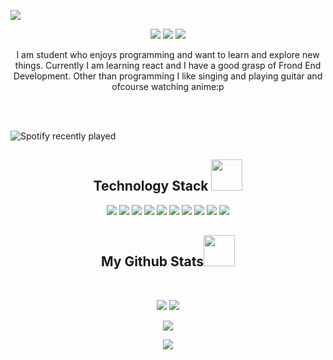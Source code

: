 <p align="center">


</p align="center">
<img src="https://user-images.githubusercontent.com/74403818/138552472-9849b1f6-857c-4a87-ab5f-26f23b655347.jpeg" />

 
 <p align="center">
 <img src="https://badges.pufler.dev/visits/ritesh423/ritesh423"/> 
 <img src="https://badges.pufler.dev/repos/ritesh423"/>
 <img src="https://badges.pufler.dev/commits/monthly/ritesh423" />

</p>

<p align="center">
 I am student who enjoys programming and want to learn and explore new things. Currently I am learning react and I have a good grasp of Frond End Development. Other than programming I like singing and playing guitar and ofcourse watching anime:p
</p>  
</br>
</br>

![Spotify recently played](https://spotify-recently-played-readme.vercel.app/api?user=so0ouvm97ih428f3y9dkl6zac&count=1)



<h2 align="center">Technology Stack <img src="https://github.com/ritik307/ritik307/blob/main/images/laptop.gif" width="50"></h2>

<p align="center">
<img src="https://img.shields.io/badge/-HTML5-E34F26?style=flat-square&logo=html5&logoColor=white"/>
<img src="https://img.shields.io/badge/-CSS3-1572B6?style=flat-square&logo=css3"/>
<img src="https://img.shields.io/badge/-Bootstrap-563D7C?style=flat-square&logo=bootstrap"/>
<img src="https://img.shields.io/badge/-JavaScript-black?style=flat-square&logo=javascript"/>
<img src="https://img.shields.io/badge/-Nodejs-black?style=flat-square&logo=Node.js"/>
<img src="https://img.shields.io/badge/-React-black?style=flat-square&logo=react"/>
<img src="https://img.shields.io/badge/-MongoDB-black?style=flat-square&logo=mongodb"/>
<img src="https://img.shields.io/badge/-MySQL-black?style=flat-square&logo=mysql"/>
<img src="https://img.shields.io/badge/-Git-black?style=flat-square&logo=git"/>
<img src="https://img.shields.io/badge/-GitHub-black?style=flat-square&logo=github"/>
</p>


<h2 align="center">
  My Github Stats<img src="https://media.giphy.com/media/VgCDAzcKvsR6OM0uWg/giphy.gif" width="50">
</h2>
 
<br>


<p align = "center">
  <img  src = "https://github-readme-stats.vercel.app/api?username=ritesh423&show_icons=true&height=27">
  <img src = "https://github-readme-stats.vercel.app/api/top-langs/?username=ritesh423&hide=html,css,js,html,css,hlsl&theme=radical">
</p>

<p align = "center">
 <img  src="https://github-readme-streak-stats.herokuapp.com/?user=ritesh423&show_icons=true&locale=en&layout=compact&height=0" />
</p> 

<p align = "center">
 <img src="https://activity-graph.herokuapp.com/graph?username=ritesh423">

